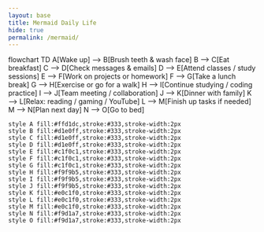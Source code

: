 ```yaml
---
layout: base
title: Mermaid Daily Life
hide: true
permalink: /mermaid/
---
```


<div class="mermaid">
flowchart TD
    A[Wake up] --> B[Brush teeth & wash face]
    B --> C[Eat breakfast]
    C --> D[Check messages & emails]
    D --> E[Attend classes / study sessions]
    E --> F[Work on projects or homework]
    F --> G[Take a lunch break]
    G --> H[Exercise or go for a walk]
    H --> I[Continue studying / coding practice]
    I --> J[Team meeting / collaboration]
    J --> K[Dinner with family]
    K --> L[Relax: reading / gaming / YouTube]
    L --> M[Finish up tasks if needed]
    M --> N[Plan next day]
    N --> O[Go to bed]

    style A fill:#ffd1dc,stroke:#333,stroke-width:2px
    style B fill:#d1e0ff,stroke:#333,stroke-width:2px
    style C fill:#d1e0ff,stroke:#333,stroke-width:2px
    style D fill:#d1e0ff,stroke:#333,stroke-width:2px
    style E fill:#c1f0c1,stroke:#333,stroke-width:2px
    style F fill:#c1f0c1,stroke:#333,stroke-width:2px
    style G fill:#c1f0c1,stroke:#333,stroke-width:2px
    style H fill:#f9f9b5,stroke:#333,stroke-width:2px
    style I fill:#f9f9b5,stroke:#333,stroke-width:2px
    style J fill:#f9f9b5,stroke:#333,stroke-width:2px
    style K fill:#e0c1f0,stroke:#333,stroke-width:2px
    style L fill:#e0c1f0,stroke:#333,stroke-width:2px
    style M fill:#e0c1f0,stroke:#333,stroke-width:2px
    style N fill:#f9d1a7,stroke:#333,stroke-width:2px
    style O fill:#f9d1a7,stroke:#333,stroke-width:2px
</div>